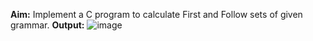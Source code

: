 **Aim:** Implement a C program to calculate First and Follow sets of given grammar.
**Output:**
![image](https://github.com/user-attachments/assets/c29ca736-d3ec-4258-b909-5c222a42dea0)
